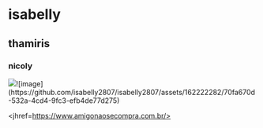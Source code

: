 <h1>isabelly</h1>
<h2>thamiris</h2>
<h3>nicoly</h3>
<img src="imagem.jpg">![image](https://github.com/isabelly2807/isabelly2807/assets/162222282/70fa670d-532a-4cd4-9fc3-efb4de77d275)


<jhref=https://www.amigonaosecompra.com.br/><a>
